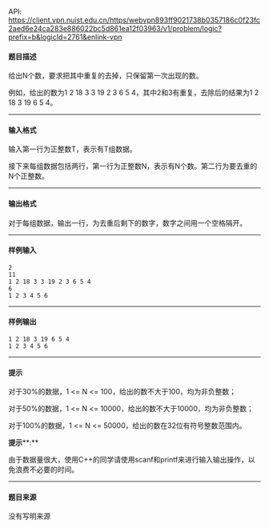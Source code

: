 API: https://client.vpn.nuist.edu.cn/https/webvpn893ff9021738b0357186c0f23fc2aed6e24ca283e886022bc5d861ea12f03963/v1/problem/logic?prefix=b&logicId=2761&enlink-vpn

#### 题目描述

给出N个数，要求把其中重复的去掉，只保留第一次出现的数。

例如，给出的数为1 2 18 3 3 19 2 3 6 5 4，其中2和3有重复，去除后的结果为1 2 18 3 19 6 5 4。

---

#### 输入格式

输入第一行为正整数T，表示有T组数据。

接下来每组数据包括两行，第一行为正整数N，表示有N个数。第二行为要去重的N个正整数。

---

#### 输出格式

对于每组数据，输出一行，为去重后剩下的数字，数字之间用一个空格隔开。

---

#### 样例输入
```
2
11
1 2 18 3 3 19 2 3 6 5 4
6
1 2 3 4 5 6

```

---

#### 样例输出
```
1 2 18 3 19 6 5 4
1 2 3 4 5 6

```

---

#### 提示

对于30%的数据，1 <= N <= 100，给出的数不大于100，均为非负整数；

对于50%的数据，1 <= N <= 10000，给出的数不大于10000，均为非负整数；

对于100%的数据，1 <= N <= 50000，给出的数在32位有符号整数范围内。

**提示****:**

由于数据量很大，使用C++的同学请使用scanf和printf来进行输入输出操作，以免浪费不必要的时间。

---

#### 题目来源

没有写明来源